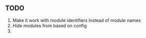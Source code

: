 ## TODO

1.  Make it work with module identifiers instead of module names
2.  Hide modules from based on config
3.

